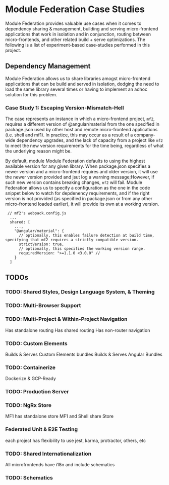 # Module Federation Case Studies

Module Federation provides valuable use cases when it comes to dependency sharing & management, building and serving micro-frontend applications that work in isolation and in conjunction, routing between micro-frontends, and other related build + serve optimizations. The following is a list of experiment-based case-studies performed in this project.

## Dependency Management

Module Federation allows us to share libraries amogst micro-frontend applications that can be build and served in isolation, dodging the need to load the same library several times or having to implement an adhoc solution for this problem.


### Case Study 1: Escaping Version-Mismatch-Hell

The case represents an instance in which a micro-frontend project, `mf2`, requires a different version of @angular/material from the one specified in package.json used by other host and remote micro-frontend applications (i.e. shell and mf1). In practice, this may
occur as a result of a company-wide dependency upgrades, and the lack of capacity from a project like `mf2` to meet the new version requirements for the time being, regardless of what the underlying reason might be.

By default, module Module Federation defaults to using the highest available version for any given library. When
package.json specifies a newer version and a micro-frontend requires and older version, it will use the newer version provided and jsut log a warning message;However, if such new version
contains breaking changes, `mf2` will fail. Module Federation allows us to specify a configuration as the one in the code snippet below to watch for depdenency requirements, and if the right version is not provided (as specified in package.json or from any other micro-frontend loaded earlier), it will provide its own at
a working version.

```
 // mf2's webpack.config.js
  ...
  shared: [
    ...,
    "@angular/material": {
      // optionally, this enables failure detection at build time, specifying that mf2 requires a strictly compatible version.
      strictVersion: true,
      // optionally, this specifies the working version range.
      requiredVersion: ">=1.1.0 <3.0.0" //
    }
  ]
```

## TODOs

### TODO: Shared Styles, Design Language System, & Theming


### TODO: Multi-Browser Support


### TODO: Multi-Project & Within-Project Navigation

Has standalone routing
Has shared routing
Has non-router navigation


### TODO: Custom Elements

Builds & Serves Custom Elements bundles
Builds & Serves Angular Bundles

### TODO: Containerize

Dockerize & GCP-Ready

### TODO: Production Server


### TODO: NgRx Store

MF1 has standalone store
MF1 and Shell share Store


### Federated Unit & E2E Testing

each project has flexibility to use jest, karma, protractor, others, etc

### TODO: Shared Internationalization

All microfrontends have i18n and include schematics


### TODO: Schematics
